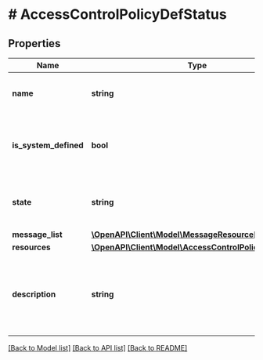 # # AccessControlPolicyDefStatus

## Properties

Name | Type | Description | Notes
------------ | ------------- | ------------- | -------------
**name** | **string** | Name of the Access Control Policy. | [optional]
**is_system_defined** | **bool** | Flag identifying if the ACP is system defined or not. | [optional]
**state** | **string** | The state of the Access Control Policy entity. | [optional]
**message_list** | [**\OpenAPI\Client\Model\MessageResource[]**](MessageResource.md) |  | [optional]
**resources** | [**\OpenAPI\Client\Model\AccessControlPolicyResources**](AccessControlPolicyResources.md) |  |
**description** | **string** | The description of the association of a role to a user in a given context. | [optional]

[[Back to Model list]](../../README.md#models) [[Back to API list]](../../README.md#endpoints) [[Back to README]](../../README.md)
